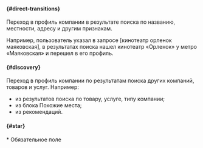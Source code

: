 #### {#direct-transitions}

Переход в профиль компании в результате поиска по названию, местности, адресу и другим признакам.

Например, пользователь указал в запросе [кинотеатр орленок маяковская], в результатах поиска нашел кинотеатр «Орленок» у метро «Маяковская» и перешел в его профиль.


#### {#discovery}

Переход в профиль компании по результатам поиска других компаний, товаров и услуг. Например:

  - из результатов поиска по товару, услуге, типу компании;
  - из блока Похожие места;
  - из рекомендаций.


#### {#star}

\* Обязательное поле
